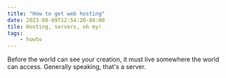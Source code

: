 ```yaml
---
title: "How to get web hosting"
date: 2023-08-09T12:54:20-04:00
tile: Hosting, servers, oh my!
tags:
    - howto
---
```


Before the world can see your creation, it must live somewhere the world can
access. Generally speaking, that's a server.

<!--more-->

